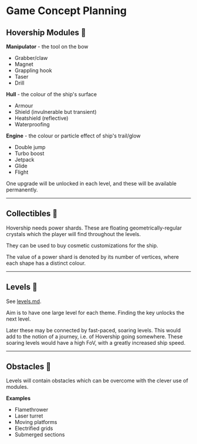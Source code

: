 # Game Concept Planning

## Hovership Modules :wrench:

**Manipulator** - the tool on the bow
- Grabber/claw
- Magnet
- Grappling hook
- Taser
- Drill

**Hull** - the colour of the ship's surface
- Armour
- Shield (invulnerable but transient)
- Heatshield (reflective)
- Waterproofing

**Engine** - the colour or particle effect of ship's trail/glow
- Double jump
- Turbo boost
- Jetpack
- Glide
- Flight

One upgrade will be unlocked in each level, and these will be available permanently.

---

## Collectibles :gem:

Hovership needs power shards. These are floating geometrically-regular crystals
which the player will find throughout the levels.

They can be used to buy cosmetic customizations for the ship.

The value of a power shard is denoted by its number of vertices, where each
shape has a distinct colour.

---

## Levels :sunrise_over_mountains:

See [levels.md](levels.md).

Aim is to have one large level for each theme. Finding the key unlocks the next level.

Later these may be connected by fast-paced, soaring levels. This would add to the notion of a journey, i.e. of Hovership going somewhere. These soaring levels would have a high FoV, with a greatly increased ship speed.

---

## Obstacles :no_entry_sign:

Levels will contain obstacles which can be overcome with the clever use of modules.

**Examples**
- Flamethrower
- Laser turret
- Moving platforms
- Electrified grids
- Submerged sections
